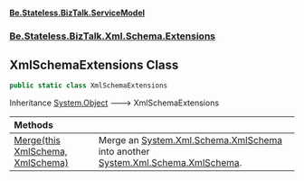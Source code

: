 #### [Be.Stateless.BizTalk.ServiceModel](README.md 'README')
### [Be.Stateless.BizTalk.Xml.Schema.Extensions](Be.Stateless.BizTalk.Xml.Schema.Extensions.md 'Be.Stateless.BizTalk.Xml.Schema.Extensions')

## XmlSchemaExtensions Class

```csharp
public static class XmlSchemaExtensions
```

Inheritance [System.Object](https://docs.microsoft.com/en-us/dotnet/api/System.Object 'System.Object') &#129106; XmlSchemaExtensions

| Methods | |
| :--- | :--- |
| [Merge(this XmlSchema, XmlSchema)](XmlSchemaExtensions.Merge(thisXmlSchema,XmlSchema).md 'Be.Stateless.BizTalk.Xml.Schema.Extensions.XmlSchemaExtensions.Merge(this System.Xml.Schema.XmlSchema, System.Xml.Schema.XmlSchema)') | Merge an [System.Xml.Schema.XmlSchema](https://docs.microsoft.com/en-us/dotnet/api/System.Xml.Schema.XmlSchema 'System.Xml.Schema.XmlSchema') into another [System.Xml.Schema.XmlSchema](https://docs.microsoft.com/en-us/dotnet/api/System.Xml.Schema.XmlSchema 'System.Xml.Schema.XmlSchema'). |
